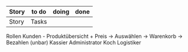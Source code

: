 | Story | to do | doing | done |
| ----- | ----- | ----- | ---- |
| Story | Tasks |       |      |

Rollen
	Kunden - Produktübersicht + Preis -> Auswählen -> Warenkorb -> Bezahlen (unbar)
	Kassier
	Administrator
	Koch
	Logistiker
	

